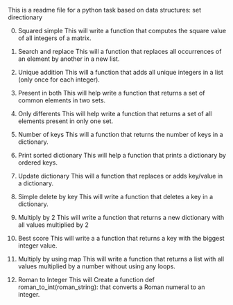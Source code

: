 This is a readme file for a python task based on data structures: set directionary 

0. Squared simple
This will write a function that computes the square value of all integers of a matrix.

1. Search and replace
This will a function that replaces all occurrences of an element by another in a new list.

2. Unique addition
This will a function that adds all unique integers in a list (only once for each integer).

3. Present in both
This will help write a function that returns a set of common elements in two sets.

4. Only differents
This will help write a function that returns a set of all elements present in only one set.

5. Number of keys
This will a function that returns the number of keys in a dictionary.

6. Print sorted dictionary
This will help a function that prints a dictionary by ordered keys.

7. Update dictionary
This will a function that replaces or adds key/value in a dictionary.

8. Simple delete by key
This will write a function that deletes a key in a dictionary.

9. Multiply by 2
This will write a function that returns a new dictionary with all values multiplied by 2

10. Best score
This will write a a function that returns a key with the biggest integer value.

11. Multiply by using map
This will write  a function that returns a list with all values multiplied by a number without using any loops.

12. Roman to Integer
This will Create a function def roman_to_int(roman_string): that converts a Roman numeral to an integer.


